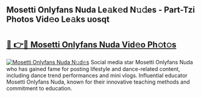 ## Mosetti Onlyfans Nuda Le𝚊k𝚎d N𝚞𝚍es - Part-Tzi Photos Vid𝚎o Le𝚊ks uosqt

# <h2><a href="http://fbeyfdz.evod.top/?m=Mosetti+Onlyfans+Nuda">🔗 👉🔴 Mosetti Onlyfans Nuda Vid𝚎o Ph𝚘t𝚘s</a></h2>

[![Mosetti Onlyfans Nuda N𝚞d𝚎s](https://i.imgur.com/8V9OHl7.gif)](http://fbeyfdz.evod.top/?m=Mosetti+Onlyfans+Nuda)
Social media star Mosetti Onlyfans Nuda who has gained fame for posting lifestyle and dance-related content, including dance trend performances and mini vlogs. Influential educator Mosetti Onlyfans Nuda, known for their innovative teaching methods and commitment to education. 
